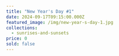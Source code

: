 ```yaml
---
title: "New Year's Day #1"
date: 2024-09-17T09:15:00.000Z
featured_image: /img/new-year-s-day-1.jpg
collections:
  - sunrises-and-sunsets
price: 0
sold: false
---
```

